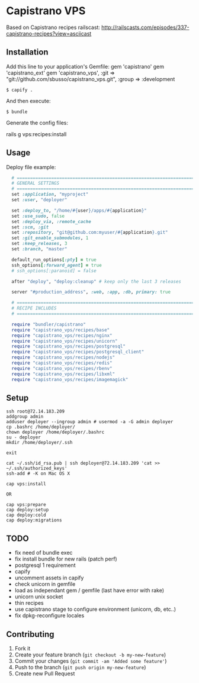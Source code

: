 # Capistrano VPS

Based on Capistrano recipes railscast: http://railscasts.com/episodes/337-capistrano-recipes?view=asciicast

## Installation

Add this line to your application's Gemfile:
    gem 'capistrano'
    gem 'capistrano_ext'
    gem 'capistrano_vps', :git => "git://github.com/sbusso/capistrano_vps.git", :group => :development

    $ capify .

And then execute:

    $ bundle

Generate the config files:

rails g vps:recipes:install


## Usage

Deploy file example:
```ruby
  # =============================================================================
  # GENERAL SETTINGS
  # =============================================================================
  set :application, "myproject"
  set :user, "deployer"

  set :deploy_to, "/home/#{user}/apps/#{application}"
  set :use_sudo, false
  set :deploy_via, :remote_cache
  set :scm, :git
  set :repository, "git@github.com:myuser/#{application}.git"
  set :git_enable_submodules, 1
  set :keep_releases, 3
  set :branch, "master"

  default_run_options[:pty] = true
  ssh_options[:forward_agent] = true
  # ssh_options[:paranoid] = false

  after "deploy", "deploy:cleanup" # keep only the last 3 releases

  server "#production_address", :web, :app, :db, primary: true

  # =============================================================================
  # RECIPE INCLUDES
  # =============================================================================

  require "bundler/capistrano"
  require "capistrano_vps/recipes/base"
  require "capistrano_vps/recipes/nginx"
  require "capistrano_vps/recipes/unicorn"
  require "capistrano_vps/recipes/postgresql"
  require "capistrano_vps/recipes/postgresql_client"
  require "capistrano_vps/recipes/nodejs"
  require "capistrano_vps/recipes/redis"
  require "capistrano_vps/recipes/rbenv"
  require "capistrano_vps/recipes/libxml"
  require "capistrano_vps/recipes/imagemagick"
```

## Setup

```
ssh root@72.14.183.209
addgroup admin
adduser deployer --ingroup admin # usermod -a -G admin deployer
cp .bashrc /home/deployer/
chown deployer /home/deployer/.bashrc
su - deployer
mkdir /home/deployer/.ssh

exit

cat ~/.ssh/id_rsa.pub | ssh deployer@72.14.183.209 'cat >> ~/.ssh/authorized_keys'
ssh-add # -K on Mac OS X

cap vps:install

OR

cap vps:prepare
cap deploy:setup
cap deploy:cold
cap deploy:migrations
```

## TODO

* fix need of bundle exec
* fix install bundle for new rails (patch perf)
* postgresql 1 requirement
* capify
* uncomment assets in capify
* check unicorn in gemfile
* load as independant gem / gemfile (last have error with rake)
* unicorn unix socket
* thin recipes
* use capistrano stage to configure environment (unicorn, db, etc..)
* fix dpkg-reconfigure locales

## Contributing

1. Fork it
2. Create your feature branch (`git checkout -b my-new-feature`)
3. Commit your changes (`git commit -am 'Added some feature'`)
4. Push to the branch (`git push origin my-new-feature`)
5. Create new Pull Request
